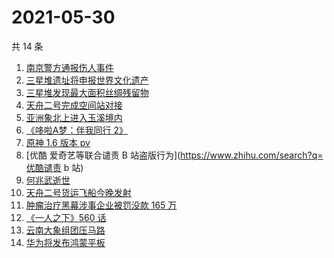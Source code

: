 # 2021-05-30

共 14 条

<!-- BEGIN -->
<!-- 最后更新时间 Sun May 30 2021 23:14:39 GMT+0800 (China Standard Time) -->

1. [南京警方通报伤人事件](https://www.zhihu.com/search?q=南京新街口)
2. [三星堆遗址将申报世界文化遗产](https://www.zhihu.com/search?q=三星堆)
3. [三星堆发现最大面积丝绸残留物](https://www.zhihu.com/search?q=三星堆)
4. [天舟二号完成空间站对接](https://www.zhihu.com/search?q=天舟二号)
5. [亚洲象北上进入玉溪境内](https://www.zhihu.com/search?q=亚洲象)
6. [《哆啦A梦：伴我同行 2》](https://www.zhihu.com/search?q=哆啦A梦：伴我同行2)
7. [原神 1.6 版本 pv](https://www.zhihu.com/search?q=原神)
8. [优酷 爱奇艺等联合谴责 B 站盗版行为](https://www.zhihu.com/search?q=优酷谴责
   b 站)
9. [何兆武逝世](https://www.zhihu.com/search?q=何兆武)
10. [天舟二号货运飞船今晚发射](https://www.zhihu.com/search?q=天舟二号)
11. [肿瘤治疗黑幕涉事企业被罚没款 165 万](https://www.zhihu.com/search?q=肿瘤治疗黑幕)
12. [《一人之下》560 话](https://www.zhihu.com/search?q=一人之下)
13. [云南大象组团压马路](https://www.zhihu.com/search?q=云南大象)
14. [华为将发布鸿蒙平板](https://www.zhihu.com/search?q=鸿蒙平板)

<!-- END -->
